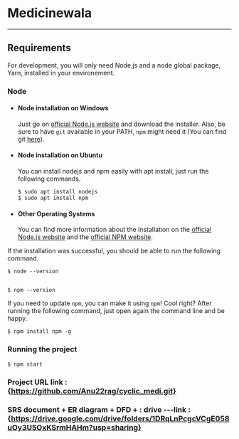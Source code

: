 # Medicinewala

---
## Requirements

For development, you will only need Node.js and a node global package, Yarn, installed in your environement.

### Node
- #### Node installation on Windows

  Just go on [official Node.js website](https://nodejs.org/) and download the installer.
Also, be sure to have `git` available in your PATH, `npm` might need it (You can find git [here](https://git-scm.com/)).

- #### Node installation on Ubuntu

  You can install nodejs and npm easily with apt install, just run the following commands.

      $ sudo apt install nodejs
      $ sudo apt install npm

- #### Other Operating Systems
  You can find more information about the installation on the [official Node.js website](https://nodejs.org/) and the [official NPM website](https://npmjs.org/).

If the installation was successful, you should be able to run the following command.

    $ node --version
  

    $ npm --version
  

If you need to update `npm`, you can make it using `npm`! Cool right? After running the following command, just open again the command line and be happy.

    $ npm install npm -g

###

### Running the project

    $ npm start
    
### Project URL link : {https://github.com/Anu22rag/cyclic_medi.git}
    
    
### SRS document + ER diagram + DFD +  : drive ---link :{https://drive.google.com/drive/folders/1DRqLnPcgcVCgE058uOy3U5OxKSrmHAHm?usp=sharing}

